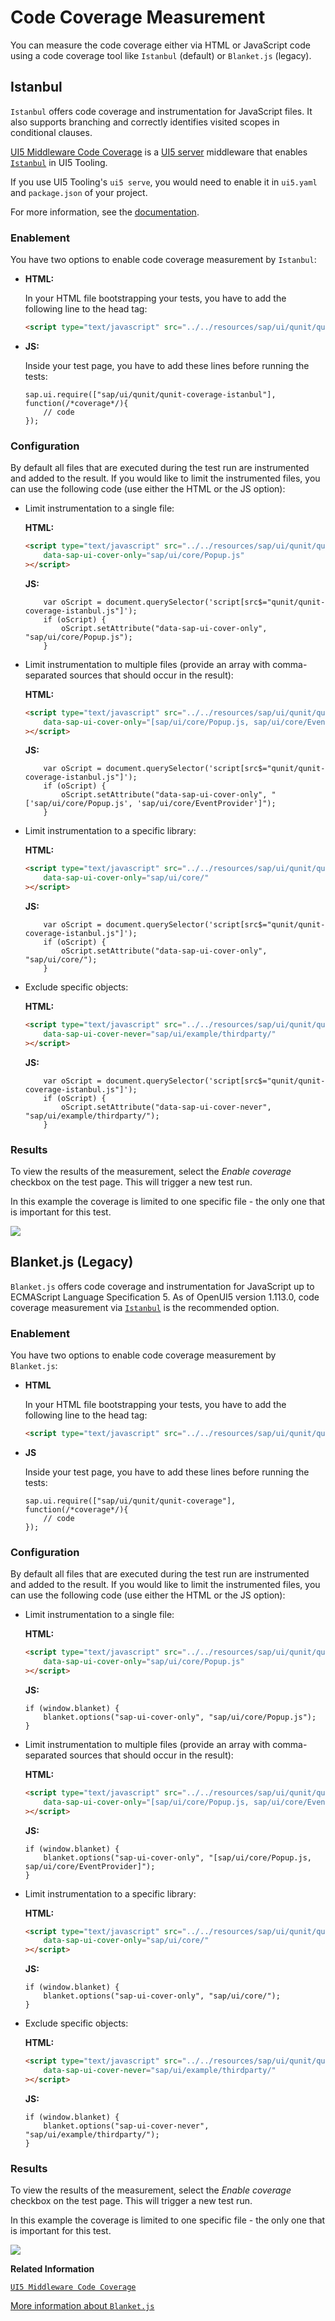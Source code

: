 <!-- loio7ef32428dc7c4c048a8d7e8de0a556fb -->

# Code Coverage Measurement

You can measure the code coverage either via HTML or JavaScript code using a code coverage tool like `Istanbul` \(default\) or `Blanket.js` \(legacy\).



<a name="loio7ef32428dc7c4c048a8d7e8de0a556fb__section_STAMBUL"/>

## Istanbul

`Istanbul` offers code coverage and instrumentation for JavaScript files. It also supports branching and correctly identifies visited scopes in conditional clauses.

[UI5 Middleware Code Coverage](https://github.com/SAP/ui5-tooling-extensions/tree/main/packages/middleware-code-coverage) is a [UI5 server](https://sap.github.io/ui5-tooling/stable/pages/Server/) middleware that enables [`Istanbul`](https://istanbul.js.org/) in UI5 Tooling.

If you use UI5 Tooling's `ui5 serve`, you would need to enable it in `ui5.yaml` and `package.json` of your project.

For more information, see the [documentation](https://github.com/SAP/ui5-tooling-extensions/tree/main/packages/middleware-code-coverage).



### Enablement

You have two options to enable code coverage measurement by `Istanbul`:

-   **HTML:**

    In your HTML file bootstrapping your tests, you have to add the following line to the head tag:

    ```html
    <script type="text/javascript" src="../../resources/sap/ui/qunit/qunit-coverage-istanbul.js"></script>
    ```

-   **JS:**

    Inside your test page, you have to add these lines before running the tests:

    ```
    sap.ui.require(["sap/ui/qunit/qunit-coverage-istanbul"], function(/*coverage*/){
        // code
    });
    ```




### Configuration

By default all files that are executed during the test run are instrumented and added to the result. If you would like to limit the instrumented files, you can use the following code \(use either the HTML or the JS option\):

-   Limit instrumentation to a single file:

    **HTML:**

    ```html
    <script type="text/javascript" src="../../resources/sap/ui/qunit/qunit-coverage-istanbul.js"
    	data-sap-ui-cover-only="sap/ui/core/Popup.js"
    ></script>
    ```

    **JS:**

    ```
        var oScript = document.querySelector('script[src$="qunit/qunit-coverage-istanbul.js"]');
        if (oScript) {
            oScript.setAttribute("data-sap-ui-cover-only", "sap/ui/core/Popup.js");
        }
    ```

-   Limit instrumentation to multiple files \(provide an array with comma-separated sources that should occur in the result\):

    **HTML:**

    ```html
    <script type="text/javascript" src="../../resources/sap/ui/qunit/qunit-coverage-istanbul.js"
    	data-sap-ui-cover-only="[sap/ui/core/Popup.js, sap/ui/core/EventProvider]"
    ></script>
    ```

    **JS:**

    ```
        var oScript = document.querySelector('script[src$="qunit/qunit-coverage-istanbul.js"]');
        if (oScript) {
            oScript.setAttribute("data-sap-ui-cover-only", "['sap/ui/core/Popup.js', 'sap/ui/core/EventProvider']");
        }
    ```

-   Limit instrumentation to a specific library:

    **HTML:**

    ```html
    <script type="text/javascript" src="../../resources/sap/ui/qunit/qunit-coverage-istanbul.js"
    	data-sap-ui-cover-only="sap/ui/core/"
    ></script>
    ```

    **JS:**

    ```
        var oScript = document.querySelector('script[src$="qunit/qunit-coverage-istanbul.js"]');
        if (oScript) {
            oScript.setAttribute("data-sap-ui-cover-only", "sap/ui/core/");
        }
    ```

-   Exclude specific objects:

    **HTML:**

    ```html
    <script type="text/javascript" src="../../resources/sap/ui/qunit/qunit-coverage-istanbul.js"
    	data-sap-ui-cover-never="sap/ui/example/thirdparty/"
    ></script>
    ```

    **JS:**

    ```
        var oScript = document.querySelector('script[src$="qunit/qunit-coverage-istanbul.js"]');
        if (oScript) {
            oScript.setAttribute("data-sap-ui-cover-never", "sap/ui/example/thirdparty/");
        }
    ```




### Results

To view the results of the measurement, select the *Enable coverage* checkbox on the test page. This will trigger a new test run.

In this example the coverage is limited to one specific file - the only one that is important for this test.

![](images/Istanbul_Code_Coverage_8b7a4a5.png)



## Blanket.js \(Legacy\)

`Blanket.js` offers code coverage and instrumentation for JavaScript up to ECMAScript Language Specification 5. As of OpenUI5 version 1.113.0, code coverage measurement via [`Istanbul`](code-coverage-measurement-7ef3242.md#loio7ef32428dc7c4c048a8d7e8de0a556fb__section_STAMBUL) is the recommended option.



### Enablement

You have two options to enable code coverage measurement by `Blanket.js`:

-   **HTML**

    In your HTML file bootstrapping your tests, you have to add the following line to the head tag:

    ```html
    <script type="text/javascript" src="../../resources/sap/ui/qunit/qunit-coverage.js"></script>
    ```

-   **JS**

    Inside your test page, you have to add these lines before running the tests:

    ```
    sap.ui.require(["sap/ui/qunit/qunit-coverage"], function(/*coverage*/){
        // code
    });
    ```




### Configuration

By default all files that are executed during the test run are instrumented and added to the result. If you would like to limit the instrumented files, you can use the following code \(use either the HTML or the JS option\):

-   Limit instrumentation to a single file:

    **HTML:**

    ```html
    <script type="text/javascript" src="../../resources/sap/ui/qunit/qunit-coverage.js"
    	data-sap-ui-cover-only="sap/ui/core/Popup.js"
    ></script>
    ```

    **JS:**

    ```
    if (window.blanket) {
    	blanket.options("sap-ui-cover-only", "sap/ui/core/Popup.js");
    }
    ```

-   Limit instrumentation to multiple files \(provide an array with comma-separated sources that should occur in the result\):

    **HTML:**

    ```html
    <script type="text/javascript" src="../../resources/sap/ui/qunit/qunit-coverage.js"
    	data-sap-ui-cover-only="[sap/ui/core/Popup.js, sap/ui/core/EventProvider]"
    ></script>
    ```

    **JS:**

    ```
    if (window.blanket) {
    	blanket.options("sap-ui-cover-only", "[sap/ui/core/Popup.js, sap/ui/core/EventProvider]");
    }
    ```

-   Limit instrumentation to a specific library:

    **HTML:**

    ```html
    <script type="text/javascript" src="../../resources/sap/ui/qunit/qunit-coverage.js"
    	data-sap-ui-cover-only="sap/ui/core/"
    ></script>
    ```

    **JS:**

    ```
    if (window.blanket) {
    	blanket.options("sap-ui-cover-only", "sap/ui/core/");
    }
    ```

-   Exclude specific objects:

    **HTML:**

    ```html
    <script type="text/javascript" src="../../resources/sap/ui/qunit/qunit-coverage.js"
    	data-sap-ui-cover-never="sap/ui/example/thirdparty/"
    ></script>
    ```

    **JS:**

    ```
    if (window.blanket) {
    	blanket.options("sap-ui-cover-never", "sap/ui/example/thirdparty/");
    }
    ```




### Results

To view the results of the measurement, select the *Enable coverage* checkbox on the test page. This will trigger a new test run.

In this example the coverage is limited to one specific file - the only one that is important for this test.

![](images/QUnit_Code_Coverage_358de53.jpg)

**Related Information**  


[`UI5 Middleware Code Coverage`](https://github.com/SAP/ui5-tooling-extensions/blob/-/packages/middleware-code-coverage)

[More information about `Blanket.js`](https://github.com/alex-seville/blanket/blob/-/docs/intermediate_browser.md)

